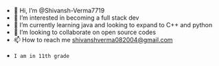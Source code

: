 - 👋 Hi, I’m @Shivansh-Verma7719
- 👀 I’m interested in becoming a full stack dev 
- 🌱 I’m currently learning java and looking to expand to C++ and python
- 💞️ I’m looking to collaborate on open source codes
- 📫 How to reach me shivanshverma082004@gmail.com
-     I am in 11th grade


